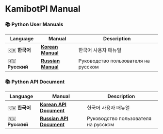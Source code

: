 # KamibotPI Manual
### 📚 Python User Manuals
| Language | Manual | Description |
|----------|--------|-------------|
| 🇰🇷 **한국어** | [**Korean Manual**](manual_ko.md) | 한국어 사용자 매뉴얼 |
| 🇷🇺 **Русский** | [**Russian Manual**](manual_ru.md) | Руководство пользователя на русском |

  
### 📚 Python API Document
| Language | Manual | Description |
|----------|--------|-------------|
| 🇰🇷 **한국어** | [**Korean API Document**](docs/apidocs_ko.md) | 한국어 사용자 매뉴얼 |
| 🇷🇺 **Русский** | [**Russian API Document**](docs/apidocs_ru.md) | Руководство пользователя на русском |
